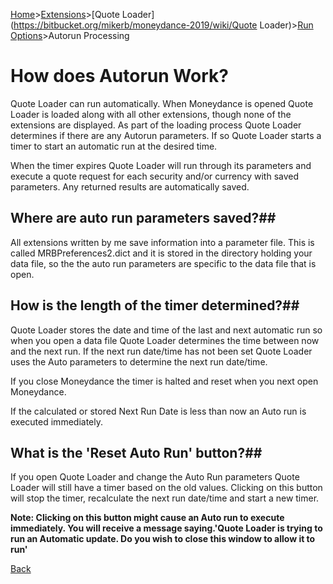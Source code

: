 [Home](https://bitbucket.org/mikerb/moneydance-2019/wiki/Home)>[Extensions](https://bitbucket.org/mikerb/moneydance-2019/wiki/Extensions)>[Quote Loader](https://bitbucket.org/mikerb/moneydance-2019/wiki/Quote Loader)>[Run Options](https://bitbucket.org/mikerb/moneydance-2019/wiki/Quote%20Loader%20Run%20Options)>Autorun Processing

# How does Autorun Work? #

Quote Loader can run automatically. When Moneydance is opened Quote Loader is loaded along with all other extensions, though none of the extensions are displayed.  As part of the loading process Quote Loader determines if there are any Autorun parameters. If so Quote Loader starts a timer to start an automatic run at the desired time.

When the timer expires Quote Loader will run through its parameters and execute a quote request for each security and/or currency with saved parameters.  Any returned results are automatically saved.

## Where are auto run parameters saved?##

All extensions written by me save information into a parameter file. This is called MRBPreferences2.dict and it is stored in the directory holding your data file, so the the auto run parameters are specific to the data file that is open.

## How is the length of the timer determined?##

Quote Loader stores the date and time of the last and next automatic run so when you open a data file Quote Loader determines the time between now and the next run.  If the next run date/time has not been set Quote Loader uses the Auto parameters to determine the next run date/time.

If you close Moneydance the timer is halted and reset when you next open Moneydance.

If the calculated or stored Next Run Date is less than now an Auto run is executed immediately.

## What is the 'Reset Auto Run' button?##

If you open Quote Loader and change the Auto Run parameters Quote Loader will still have a timer based on the old values. Clicking on this button will stop the timer, recalculate the next run date/time and start a new timer.

**Note: Clicking on this button might cause an Auto run to execute immediately.  You will receive a message saying.'Quote Loader is trying to run an Automatic update.  Do you wish to close this window to allow it to run'**

[Back](https://bitbucket.org/mikerb/moneydance-2019/wiki/Quote%20Loader%20Run%20Options)
